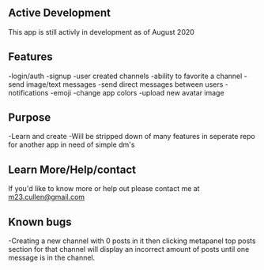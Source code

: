 ## Active Development
This app is still activly in development as of August 2020

## Features 
-login/auth
-signup
-user created channels
-ability to favorite a channel
-send image/text messages
-send direct messages between users
-notifications
-emoji
-change app colors
-upload new avatar image

## Purpose
-Learn and create 
-Will be stripped down of many features in seperate repo for another app in need of simple dm's

## Learn More/Help/contact
If you'd like to know more or help out please contact me at m23.cullen@gmail.com

## Known bugs
-Creating a new channel with 0 posts in it then clicking metapanel top posts section for that channel will display an incorrect amount of posts until one message is in the channel.